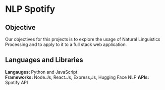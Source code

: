 # NLP Spotify
<h2> Objective </h2>
Our objectives for this projects is to explore the usage of Natural Linguistics Processing and to apply to it to a full stack web application.

<h2> Languages and Libraries </h2> <nr/>
<strong>Langauges: </strong> Python and JavaScript <br/>
<strong> Frameworks: </strong>Node.Js, React.Js, Express,Js, Hugging Face NLP <nr/>
<strong>APIs: </strong>Spotify API

